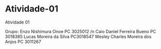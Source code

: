 # Atividade-01
Atividade 01

Grupo:
Enzo Nishimura Onoe PC 3025012 /n
Caio Daniel Ferreira Bueno PC 3018385
Lucas Moreira da Silva PC3018547
Wesley Charles Moreira dos Anjos PC 3011267



